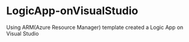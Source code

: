 # LogicApp-onVisualStudio
Using ARM(Azure Resource Manager) template created a Logic App on Visual Studio 
